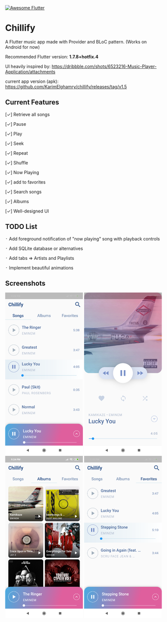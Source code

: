 <a href="https://github.com/Solido/awesome-flutter">
   <img alt="Awesome Flutter" src="https://img.shields.io/badge/Awesome-Flutter-blue.svg?longCache=true&style=flat-square" />
</a>

# Chillify

A Flutter music app made with Provider and BLoC pattern. (Works on Android for now)

Recommended Flutter version: <b>1.7.8+hotfix.4</b>

UI heavily inspired by: https://dribbble.com/shots/6523216-Music-Player-Application/attachments

current app version (apk): https://github.com/KarimElghamry/chillify/releases/tag/v1.5

## Current Features
[✓] Retrieve all songs

[✓] Pause

[✓] Play

[✓] Seek

[✓] Repeat

[✓] Shuffle

[✓] Now Playing

[✓] add to favorites

[✓] Search songs

[✓] Albums

[✓] Well-designed UI


## TODO List

᛫ Add foreground notification of "now playing" song with playback controls

᛫ Add SQLite database or alternatives

᛫ Add tabs => Artists and Playlists

᛫ Implement beautiful animations


## Screenshots


<img src="/first_screen.png" width="250"> <img src="/second_screen.png" width="250"> <img src="/fourth_screen.png" width="250"> <img src="/third_screen.png" width="250"> 


